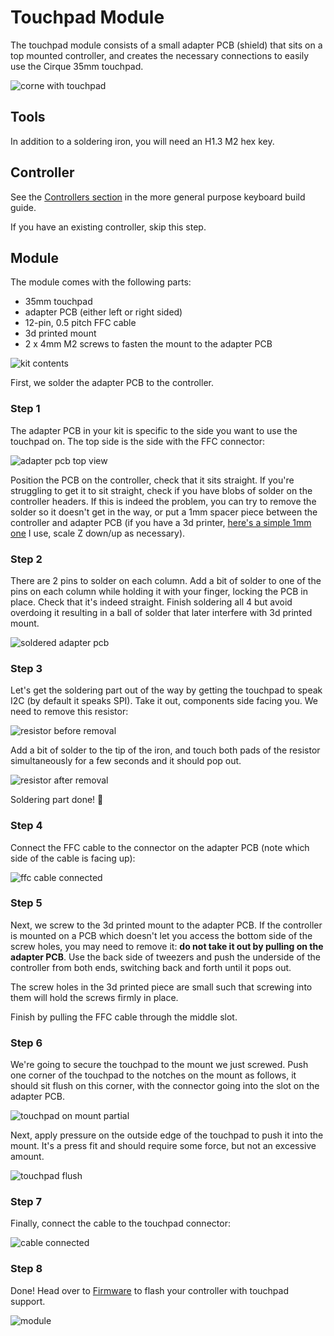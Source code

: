 <script setup>
import Images from '../../components/Images.vue';

import shieldorientation1 from './shield-orientation-1.jpg';
import shieldorientation2 from './shield-orientation-2.jpg';

import mountscrewed1 from './mount-screwed-1.jpg';
import mountscrewed2 from './mount-screwed-2.jpg';
import mountscrewed3 from './mount-screwed-3.jpg';
</script>

# Touchpad Module

The touchpad module consists of a small adapter PCB (shield) that sits on a top mounted controller, and creates the necessary connections to easily use the Cirque 35mm touchpad.

![corne with touchpad](./result-top.jpg)

## Tools

In addition to a soldering iron, you will need an H1.3 M2 hex key.

## Controller

See the [Controllers section](/guides/keyboard/#controllers) in the more general purpose keyboard build guide.

If you have an existing controller, skip this step.

## Module

The module comes with the following parts:

- 35mm touchpad
- adapter PCB (either left or right sided)
- 12-pin, 0.5 pitch FFC cable
- 3d printed mount
- 2 x 4mm M2 screws to fasten the mount to the adapter PCB

![kit contents](./kit.jpg)

First, we solder the adapter PCB to the controller.

### Step 1

The adapter PCB in your kit is specific to the side you want to use the touchpad on. The top side is the side with the FFC connector:

![adapter pcb top view](./adapter-pcb-top-view.jpg)

Position the PCB on the controller, check that it sits straight. If you're struggling to get it to sit straight, check if you have blobs of solder on the controller headers. If this is indeed the problem, you can try to remove the solder so it doesn't get in the way, or put a 1mm spacer piece between the controller and adapter PCB (if you have a 3d printer, [here's a simple 1mm one](https://github.com/idank/keyboards/blob/main/printed-cases/1mm_spacer.stl) I use, scale Z down/up as necessary).

<Images :paths="[shieldorientation1, shieldorientation2]" />

### Step 2

There are 2 pins to solder on each column. Add a bit of solder to one of the pins on each column while holding it with your finger, locking the PCB in place. Check that it's indeed straight. Finish soldering all 4 but avoid overdoing it resulting in a ball of solder that later interfere with 3d printed mount.

![soldered adapter pcb](./soldered-adapter-pcb.jpg)

### Step 3

Let's get the soldering part out of the way by getting the touchpad to speak I2C (by default it speaks SPI). Take it out, components side facing you. We need to remove this resistor:

![resistor before removal](./resistor-before.jpg)

Add a bit of solder to the tip of the iron, and touch both pads of the resistor simultaneously for a few seconds and it should pop out.

![resistor after removal](./resistor-after.jpg)

Soldering part done! 👏

### Step 4

Connect the FFC cable to the connector on the adapter PCB (note which side of the cable is facing up):

![ffc cable connected](./ffc-cable-connected.jpg)

### Step 5

Next, we screw to the 3d printed mount to the adapter PCB. If the controller is mounted on a PCB which doesn't let you access the bottom side of the screw holes, you may need to remove it: **do not take it out by pulling on the adapter PCB**. Use the back side of tweezers and push the underside of the controller from both ends, switching back and forth until it pops out.

The screw holes in the 3d printed piece are small such that screwing into them will hold the screws firmly in place.

<Images :paths="[mountscrewed1, mountscrewed2, mountscrewed3]" />

Finish by pulling the FFC cable through the middle slot.

### Step 6

We're going to secure the touchpad to the mount we just screwed. Push one corner of the touchpad to the notches on the mount as follows, it should sit flush on this corner, with the connector going into the slot on the adapter PCB.

![touchpad on mount partial](./touchpad-on-mount-partial.jpg)

Next, apply pressure on the outside edge of the touchpad to push it into the mount. It's a press fit and should require some force, but not an excessive amount.

![touchpad flush](./touchpad-flush.jpg)

### Step 7

Finally, connect the cable to the touchpad connector:

![cable connected](./cable-connected.jpg)

### Step 8

Done! Head over to [Firmware](/firmware/) to flash your controller with touchpad support.

![module](./result.jpg)
